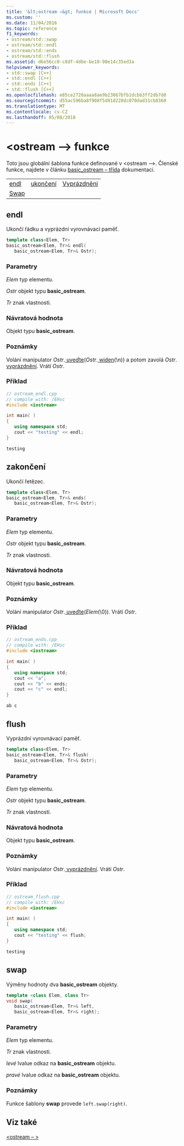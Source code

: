 ```yaml
---
title: '&lt;ostream –&gt; funkce | Microsoft Docs'
ms.custom: ''
ms.date: 11/04/2016
ms.topic: reference
f1_keywords:
- ostream/std::swap
- ostream/std::endl
- ostream/std::ends
- ostream/std::flush
ms.assetid: d6e56cc0-c8df-4dbe-be10-98e14c35ed3a
helpviewer_keywords:
- std::swap [C++]
- std::endl [C++]
- std::ends [C++]
- std::flush [C++]
ms.openlocfilehash: e85ce2728aaaa8ae9b23067bfb1dcbb3ff2db7d0
ms.sourcegitcommit: d55ac596ba8f908f5d91d228dc070dad31cb8360
ms.translationtype: MT
ms.contentlocale: cs-CZ
ms.lasthandoff: 05/08/2018
---
```

# <a name="ltostreamgt-functions"></a>&lt;ostream –&gt; funkce

Toto jsou globální šablona funkce definované v &lt;ostream –&gt;. Členské funkce, najdete v článku [basic_ostream – třída](basic-ostream-class.md) dokumentaci.

||||
|-|-|-|
|[endl](#endl)|[ukončení](#ends)|[Vyprázdnění](#flush)|
|[Swap](#swap)|

## <a name="endl"></a>endl

Ukončí řádku a vyprázdní vyrovnávací paměť.

```cpp
template class<Elem, Tr>
basic_ostream<Elem, Tr>& endl(
   basic_ostream<Elem, Tr>& Ostr);
```

### <a name="parameters"></a>Parametry

*Elem* typ elementu.

*Ostr* objekt typu **basic_ostream**.

*Tr* znak vlastnosti.

### <a name="return-value"></a>Návratová hodnota

Objekt typu **basic_ostream**.

### <a name="remarks"></a>Poznámky

Volání manipulator *Ostr*.[ uveďte](../standard-library/basic-ostream-class.md#put)(*Ostr*.[ widen](../standard-library/basic-ios-class.md#widen)(\n)) a potom zavolá *Ostr*.[ vyprázdnění](../standard-library/basic-ostream-class.md#flush). Vrátí *Ostr*.

### <a name="example"></a>Příklad

```cpp
// ostream_endl.cpp
// compile with: /EHsc
#include <iostream>

int main( )
{
   using namespace std;
   cout << "testing" << endl;
}
```

```Output
testing
```

## <a name="ends"></a>zakončení

Ukončí řetězec.

```cpp
template class<Elem, Tr>
basic_ostream<Elem, Tr>& ends(
   basic_ostream<Elem, Tr>& Ostr);
```

### <a name="parameters"></a>Parametry

*Elem* typ elementu.

*Ostr* objekt typu **basic_ostream**.

*Tr* znak vlastnosti.

### <a name="return-value"></a>Návratová hodnota

Objekt typu **basic_ostream**.

### <a name="remarks"></a>Poznámky

Volání manipulator *Ostr*.[ uveďte](../standard-library/basic-ostream-class.md#put)(*Elem*(\0)). Vrátí *Ostr*.

### <a name="example"></a>Příklad

```cpp
// ostream_ends.cpp
// compile with: /EHsc
#include <iostream>

int main( )
{
   using namespace std;
   cout << "a";
   cout << "b" << ends;
   cout << "c" << endl;
}
```

```Output
ab c
```

## <a name="flush"></a>flush

Vyprázdní vyrovnávací paměť.

```cpp
template class<Elem, Tr>
basic_ostream<Elem, Tr>& flush(
   basic_ostream<Elem, Tr>& Ostr);
```

### <a name="parameters"></a>Parametry

*Elem* typ elementu.

*Ostr* objekt typu **basic_ostream**.

*Tr* znak vlastnosti.

### <a name="return-value"></a>Návratová hodnota

Objekt typu **basic_ostream**.

### <a name="remarks"></a>Poznámky

Volání manipulator *Ostr*.[ vyprázdnění](../standard-library/basic-ostream-class.md#flush). Vrátí *Ostr*.

### <a name="example"></a>Příklad

```cpp
// ostream_flush.cpp
// compile with: /EHsc
#include <iostream>

int main( )
{
   using namespace std;
   cout << "testing" << flush;
}
```

```Output
testing
```

## <a name="swap"></a>swap

Výměny hodnoty dva **basic_ostream** objekty.

```cpp
template <class Elem, class Tr>
void swap(
   basic_ostream<Elem, Tr>& left,
   basic_ostream<Elem, Tr>& right);
```

### <a name="parameters"></a>Parametry

*Elem* typ elementu.

*Tr* znak vlastnosti.

*levé* lvalue odkaz na **basic_ostream** objektu.

*pravé* lvalue odkaz na **basic_ostream** objektu.

### <a name="remarks"></a>Poznámky

Funkce šablony **swap** provede `left.swap(right)`.

## <a name="see-also"></a>Viz také

[\<ostream – >](../standard-library/ostream.md)

